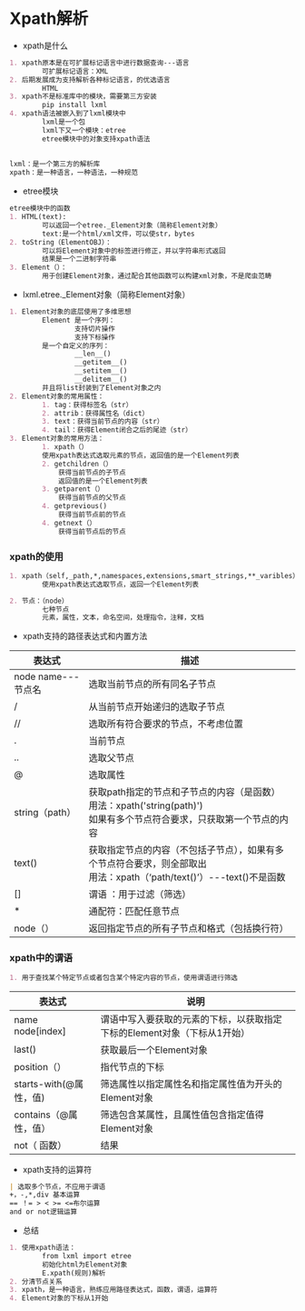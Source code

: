 # Xpath解析

* xpath是什么

~~~markdown
1. xpath原本是在可扩展标记语言中进行数据查询---语言
		可扩展标记语言：XML
2. 后期发展成为支持解析各种标记语言，的优选语言
		HTML
3. xpath不是标准库中的模块，需要第三方安装
		pip install lxml
4. xpath语法被嵌入到了lxml模块中
		lxml是一个包	
		lxml下又一个模块：etree
		etree模块中的对象支持xpath语法
		
		
lxml：是一个第三方的解析库
xpath：是一种语言，一种语法，一种规范
~~~

* etree模块

~~~markdown
etree模块中的函数
1. HTML(text):
		可以返回一个etree._Element对象（简称Element对象）
		text:是一个html/xml文件，可以使str，bytes
2. toString（ElementOBJ）：
		可以将Element对象中的标签进行修正，并以字符串形式返回
		结果是一个二进制字符串
3. Element（）：
		用于创建Element对象，通过配合其他函数可以构建xml对象，不是爬虫范畴
~~~

* lxml.etree._Element对象（简称Element对象）

~~~markdown
1. Element对象的底层使用了多维思想
		Element 是一个序列：
				支持切片操作
				支持下标操作
		是一个自定义的序列：
				__len__()
				__getitem__()
				__setitem__()
				__delitem__()
		并且将list封装到了Element对象之内
2. Element对象的常用属性：
		1. tag：获得标签名（str）
		2. attrib：获得属性名（dict）
		3. text：获得当前节点的内容（str）
		4. tail：获得Element闭合之后的尾迹（str）
3. Element对象的常用方法：
		1. xpath（）
		使用xpath表达式选取元素的节点，返回值的是一个Element列表       
		2. getchildren（）
			获得当前节点的子节点
			返回值的是一个Element列表       
		3. getparent（）
			获得当前节点的父节点
		4. getprevious()
			获得当前节点前的节点
		4. getnext（）
			获得当前节点后的节点
~~~

### xpath的使用

~~~markdown
1. xpath（self,_path,*,namespaces,extensions,smart_strings,**_varibles）
		使用xpath表达式选取节点，返回一个Element列表

2. 节点：（node）
		七种节点
		元素，属性，文本，命名空间，处理指令，注释，文档
~~~

* xpath支持的路径表达式和内置方法

| 表达式             | 描述                                                         |
| ------------------ | ------------------------------------------------------------ |
| node name---节点名 | 选取当前节点的所有同名子节点                                 |
| /                  | 从当前节点开始递归的选取子节点                               |
| //                 | 选取所有符合要求的节点，不考虑位置                           |
| .                  | 当前节点                                                     |
| ..                 | 选取父节点                                                   |
| @                  | 选取属性                                                     |
| string（path）     | 获取path指定的节点和子节点的内容（是函数）<br />用法：xpath('string(path)')<br />如果有多个节点符合要求，只获取第一个节点的内容 |
| text()             | 获取指定节点的内容（不包括子节点），如果有多个节点符合要求，则全部取出<br />用法：xpath（‘path/text()’）---text()不是函数 |
| []                 | 谓语  ：用于过滤（筛选）                                     |
| *                  | 通配符：匹配任意节点                                         |
| node（）           | 返回指定节点的所有子节点和格式（包括换行符）                 |

### xpath中的谓语

~~~markdown
1. 用于查找某个特定节点或者包含某个特定内容的节点，使用谓语进行筛选
~~~

| 表达式                 | 说明                                                         |
| ---------------------- | ------------------------------------------------------------ |
| name node[index]       | 谓语中写入要获取的元素的下标，以获取指定下标的Element对象（下标从1开始） |
| last()                 | 获取最后一个Element对象                                      |
| position（）           | 指代节点的下标                                               |
| starts-with(@属性，值) | 筛选属性以指定属性名和指定属性值为开头的Element对象          |
| contains（@属性，值）  | 筛选包含某属性，且属性值包含指定值得Element对象              |
| not（ 函数）           | 结果                                                         |

* xpath支持的运算符

~~~markdown
| 选取多个节点，不应用于谓语
+，-,*,div 基本运算
== ！= > < >= <=布尔运算
and or not逻辑运算
~~~

* 总结

~~~markdown
1. 使用xpath语法：
		from lxml import etree
		初始化html为Element对象
		E.xpath(规则)解析
2. 分清节点关系
3. xpath，是一种语言，熟练应用路径表达式，函数，谓语，运算符
4. Element对象的下标从1开始
~~~
